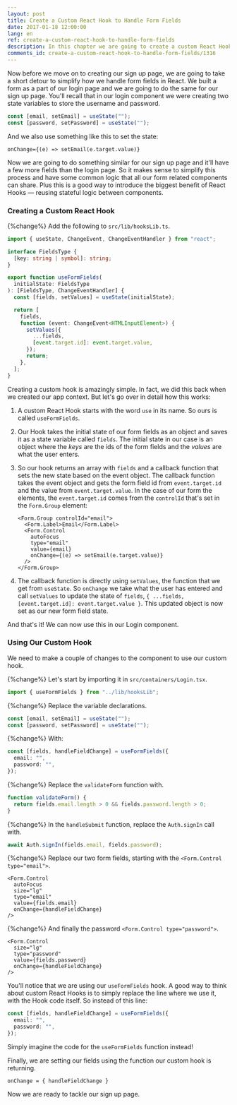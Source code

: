 ```yaml
---
layout: post
title: Create a Custom React Hook to Handle Form Fields
date: 2017-01-18 12:00:00
lang: en
ref: create-a-custom-react-hook-to-handle-form-fields
description: In this chapter we are going to create a custom React Hook to make it easier to handle form fields in our React app.
comments_id: create-a-custom-react-hook-to-handle-form-fields/1316
---
```


Now before we move on to creating our sign up page, we are going to take a short detour to simplify how we handle form fields in React. We built a form as a part of our login page and we are going to do the same for our sign up page. You'll recall that in our login component we were creating two state variables to store the username and password.

```typescript
const [email, setEmail] = useState("");
const [password, setPassword] = useState("");
```

And we also use something like this to set the state:

```tsx
onChange={(e) => setEmail(e.target.value)}
```

Now we are going to do something similar for our sign up page and it'll have a few more fields than the login page. So it makes sense to simplify this process and have some common logic that all our form related components can share. Plus this is a good way to introduce the biggest benefit of React Hooks — reusing stateful logic between components.

### Creating a Custom React Hook

{%change%} Add the following to `src/lib/hooksLib.ts`.

```typescript
import { useState, ChangeEvent, ChangeEventHandler } from "react";

interface FieldsType {
  [key: string | symbol]: string;
}

export function useFormFields(
  initialState: FieldsType
): [FieldsType, ChangeEventHandler] {
  const [fields, setValues] = useState(initialState);

  return [
    fields,
    function (event: ChangeEvent<HTMLInputElement>) {
      setValues({
        ...fields,
        [event.target.id]: event.target.value,
      });
      return;
    },
  ];
}
```

Creating a custom hook is amazingly simple. In fact, we did this back when we created our app context. But let's go over in detail how this works:

1. A custom React Hook starts with the word `use` in its name. So ours is called `useFormFields`.

2. Our Hook takes the initial state of our form fields as an object and saves it as a state variable called `fields`. The initial state in our case is an object where the _keys_ are the ids of the form fields and the _values_ are what the user enters.

3. So our hook returns an array with `fields` and a callback function that sets the new state based on the event object. The callback function takes the event object and gets the form field id from `event.target.id` and the value from `event.target.value`. In the case of our form the elements, the `event.target.id` comes from the `controlId` that's set in the `Form.Group` element:

   ```tsx
   <Form.Group controlId="email">
     <Form.Label>Email</Form.Label>
     <Form.Control
       autoFocus
       type="email"
       value={email}
       onChange={(e) => setEmail(e.target.value)}
     />
   </Form.Group>
   ```

4. The callback function is directly using `setValues`, the function that we get from `useState`. So `onChange` we take what the user has entered and call `setValues` to update the state of `fields`, `{ ...fields, [event.target.id]: event.target.value }`. This updated object is now set as our new form field state.

And that's it! We can now use this in our Login component.

### Using Our Custom Hook

We need to make a couple of changes to the component to use our custom hook.

{%change%} Let's start by importing it in `src/containers/Login.tsx`.

```typescript
import { useFormFields } from "../lib/hooksLib";
```

{%change%} Replace the variable declarations.

```typescript
const [email, setEmail] = useState("");
const [password, setPassword] = useState("");
```

{%change%} With:

```typescript
const [fields, handleFieldChange] = useFormFields({
  email: "",
  password: "",
});
```

{%change%} Replace the `validateForm` function with.

```typescript
function validateForm() {
  return fields.email.length > 0 && fields.password.length > 0;
}
```

{%change%} In the `handleSubmit` function, replace the `Auth.signIn` call with.

```typescript
await Auth.signIn(fields.email, fields.password);
```

{%change%} Replace our two form fields, starting with the `<Form.Control type="email">`.

```tsx
<Form.Control
  autoFocus
  size="lg"
  type="email"
  value={fields.email}
  onChange={handleFieldChange}
/>
```

{%change%} And finally the password `<Form.Control type="password">`.

```tsx
<Form.Control
  size="lg"
  type="password"
  value={fields.password}
  onChange={handleFieldChange}
/>
```

You'll notice that we are using our `useFormFields` hook. A good way to think about custom React Hooks is to simply replace the line where we use it, with the Hook code itself. So instead of this line:

```typescript
const [fields, handleFieldChange] = useFormFields({
  email: "",
  password: "",
});
```

Simply imagine the code for the `useFormFields` function instead!

Finally, we are setting our fields using the function our custom hook is returning.

```tsx
onChange = { handleFieldChange }
```

Now we are ready to tackle our sign up page.
